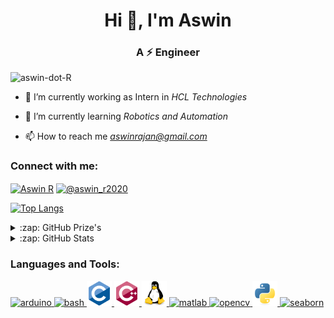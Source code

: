 <h1 align="center">Hi 👋, I'm Aswin</h1>
<h3 align="center">A ⚡ Engineer</h3>

<p align="left"> <img src="https://komarev.com/ghpvc/?username=aswin-dot-R&label=Profile%20views&color=0e75b6&style=flat" alt="aswin-dot-R" /> </p>


- 🔭 I’m currently working as Intern in *HCL Technologies*

- 🌱 I’m currently learning *Robotics and Automation*

- 📫 How to reach me *aswinrajan@gmail.com*

<h3 align="left">Connect with me:</h3>
<p align="left">
<a href="https://www.linkedin.com/in/aswin-r-6470a11bb/" target="blank"><img align="center" src="https://raw.githubusercontent.com/rahuldkjain/github-profile-readme-generator/master/src/images/icons/Social/linked-in-alt.svg" alt="Aswin R" height="30" width="40" /></a>
<a href="https://www.hackerrank.com/aswin_r2020" target="blank"><img align="center" src="https://raw.githubusercontent.com/rahuldkjain/github-profile-readme-generator/master/src/images/icons/Social/hackerrank.svg" alt="@aswin_r2020" height="30" width="40" /></a>
</p>

[![Top Langs](https://github-readme-stats.vercel.app/api/top-langs/?username=aswin-dot-R&layout=compact&aswin-dot-R&theme=radical)](https://github.com/anuraghazra/github-readme-stats)

<details>
  <summary>:zap: GitHub Prize's</summary>

<p align="left"> <a href="https://github.com/ryo-ma/github-profile-trophy"><img src="https://github-profile-trophy.vercel.app/?username=aswin-dot-R&row=1&theme=gitdimmed" alt="aswin-dot-R" /></a> </p>

</details>

<details>
  <summary>:zap: GitHub Stats</summary>

  <img align="left" alt="Aswin's GitHub Stats" src="https://github-readme-stats.vercel.app/api?username=aswin-dot-R&theme=radical&show_icons=true" />

</details>

<h3 align="left">Languages and Tools:</h3>
<p align="left"> <a href="https://www.arduino.cc/" target="_blank" rel="noreferrer"> <img src="https://cdn.worldvectorlogo.com/logos/arduino-1.svg" alt="arduino" width="40" height="40"/> </a> <a href="https://www.gnu.org/software/bash/" target="_blank" rel="noreferrer"> <img src="https://www.vectorlogo.zone/logos/gnu_bash/gnu_bash-icon.svg" alt="bash" width="40" height="40"/> </a> <a href="https://www.cprogramming.com/" target="_blank" rel="noreferrer"> <img src="https://raw.githubusercontent.com/devicons/devicon/master/icons/c/c-original.svg" alt="c" width="40" height="40"/> </a> <a href="https://www.w3schools.com/cpp/" target="_blank" rel="noreferrer"> <img src="https://raw.githubusercontent.com/devicons/devicon/master/icons/cplusplus/cplusplus-original.svg" alt="cplusplus" width="40" height="40"/> </a> <a href="https://www.linux.org/" target="_blank" rel="noreferrer"> <img src="https://raw.githubusercontent.com/devicons/devicon/master/icons/linux/linux-original.svg" alt="linux" width="40" height="40"/> </a> <a href="https://www.mathworks.com/" target="_blank" rel="noreferrer"> <img src="https://upload.wikimedia.org/wikipedia/commons/2/21/Matlab_Logo.png" alt="matlab" width="40" height="40"/> </a> <a href="https://opencv.org/" target="_blank" rel="noreferrer"> <img src="https://www.vectorlogo.zone/logos/opencv/opencv-icon.svg" alt="opencv" width="40" height="40"/> </a>  <a href="https://www.python.org" target="_blank" rel="noreferrer"> <img src="https://raw.githubusercontent.com/devicons/devicon/master/icons/python/python-original.svg" alt="python" width="40" height="40"/> </a> <a href="https://seaborn.pydata.org/" target="_blank" rel="noreferrer"> <img src="https://seaborn.pydata.org/_images/logo-mark-lightbg.svg" alt="seaborn" width="40" height="40"/> </a> </p>

